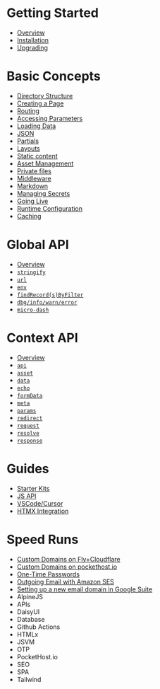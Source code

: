 # Getting Started

- [Overview](/docs/overview)
- [Installation](/docs/installation)
- [Upgrading](/docs/upgrading)

# Basic Concepts

- [Directory Structure](/docs/directory-structure)
- [Creating a Page](/docs/creating-a-page)
- [Routing](/docs/routing)
- [Accessing Parameters](/docs/parameters)
- [Loading Data](/docs/loading-data)
- [JSON](/docs/json)
- [Partials](/docs/partials)
- [Layouts](/docs/layouts)
- [Static content](/docs/static-content)
- [Asset Management](/docs/asset-management)
- [Private files](/docs/private-files)
- [Middleware](/docs/middleware)
- [Markdown](/docs/markdown)
- [Managing Secrets](/docs/secrets)
- [Going Live](/docs/deploying)
- [Runtime Configuration](/docs/config)
- [Caching](/docs/caching)

# Global API

- [Overview](/docs/global-api)
- [`stringify`](/docs/global-api/stringify)
- [`url`](/docs/global-api/url)
- [`env`](/docs/global-api/env)
- [`findRecord(s)ByFilter`](/docs/global-api/db)
- [`dbg/info/warn/error`](/docs/global-api/log)
- [`micro-dash`](/docs/global-api/micro-dash)

# Context API

- [Overview](/docs/context-api)
- [`api`](/docs/context-api/api)
- [`asset`](/docs/context-api/asset)
- [`data`](/docs/context-api/data)
- [`echo`](/docs/context-api/echo)
- [`formData`](/docs/context-api/form-data)
- [`meta`](/docs/context-api/meta)
- [`params`](/docs/context-api/params)
- [`redirect`](/docs/context-api/redirect)
- [`request`](/docs/context-api/request)
- [`resolve`](/docs/context-api/resolve)
- [`response`](/docs/context-api/response)

# Guides

- [Starter Kits](/docs/starter-kits)
- [JS API](/docs/jsvm)
- [VSCode/Cursor](/docs/vscode)
- [HTMX Integration](/docs/htmx)

# Speed Runs

- [Custom Domains on Fly+Cloudflare](/docs/speedruns/custom-domain-fly-cloudflare)
- [Custom Domains on pockethost.io](/docs/speedruns/custom-domain-pockethost)
- [One-Time Passwords](/docs/speedruns/otp)
- [Outgoing Email with Amazon SES](/docs/speedruns/ses)
- [Setting up a new email domain in Google Suite](/docs/speedruns/gs-gmail)
- AlpineJS
- APIs
- DaisyUI
- Database
- Github Actions
- HTMLx
- JSVM
- OTP
- PocketHost.io
- SEO
- SPA
- Tailwind
